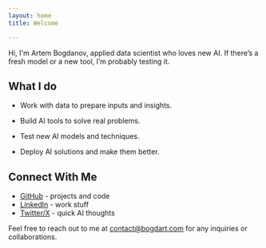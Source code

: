```yaml
---
layout: home
title: Welcome

---
```


Hi, I'm Artem Bogdanov, applied data scientist who loves new AI. If there’s a fresh model or a new tool, I’m probably testing it.

## What I do

 - Work with data to prepare inputs and insights.

 - Build AI tools to solve real problems.

 - Test new AI models and techniques.

 - Deploy AI solutions and make them better.


## Connect With Me

- [GitHub](https://github.com/bogdart) - projects and code
- [LinkedIn](https://linkedin.com/in/bogdart) - work stuff
- [Twitter/X](https://x.com/bogdart) - quick AI thoughts

Feel free to reach out to me at [contact@bogdart.com](mailto:contact@bogdart.com) for any inquiries or collaborations. 